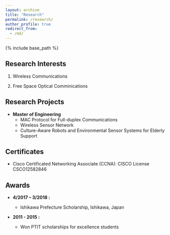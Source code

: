 ```yaml
---
layout: archive
title: "Research"
permalink: /research/
author_profile: true
redirect_from:
  - /md/
---
```


{% include base_path %}

## Research Interests

1. Wireless Communications

2. Free Space Optical Comminications


## Research Projects
- **Master of Engineering** 
  - MAC Protocol for Full-duplex Communications
  - Wireless Sensor Network
  - Culture-Aware Robots and Environmental Sensor Systems for Elderly Support

## Certificates
  - Cisco Certificated Networking Associate (CCNA): 
	CISCO License CSCO12582846


## Awards
  - **4/2017 – 3/2018 :** 
    - Ishikawa Prefecture Scholarship, Ishikawa, Japan
    
  - **2011 - 2015 :** 
  	- Won PTIT scholarships for excellence students


